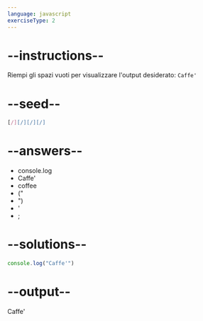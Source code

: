 ```yaml
---
language: javascript
exerciseType: 2
---
```


# --instructions--

Riempi gli spazi vuoti per visualizzare l'output desiderato: `Caffe'`

# --seed--

```javascript
[/][/][/][/]
```

# --answers--

- console.log
- Caffe'
- coffee
- ("
- ")
- '
- ;

# --solutions--

```javascript
console.log("Caffe'")
```

# --output--

Caffe'
